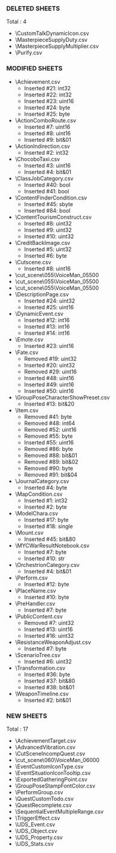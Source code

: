 ### DELETED SHEETS
Total : 4
 - \CustomTalkDynamicIcon.csv
 - \MasterpieceSupplyDuty.csv
 - \MasterpieceSupplyMultiplier.csv
 - \Purify.csv
### MODIFIED SHEETS
 - \Achievement.csv
    - Inserted #21: int32
    - Inserted #22: int32
    - Inserted #23: uint16
    - Inserted #24: byte
    - Inserted #25: byte
 - \ActionComboRoute.csv
    - Inserted #7: uint16
    - Inserted #8: uint16
    - Inserted #9: bit&01
 - \ActionIndirection.csv
    - Inserted #2: int32
 - \ChocoboTaxi.csv
    - Inserted #3: uint16
    - Inserted #4: bit&01
 - \ClassJobCategory.csv
    - Inserted #40: bool
    - Inserted #41: bool
 - \ContentFinderCondition.csv
    - Inserted #45: sbyte
    - Inserted #84: bool
 - \ContentTourismConstruct.csv
    - Inserted #8: uint32
    - Inserted #9: uint32
    - Inserted #10: uint32
 - \CreditBackImage.csv
    - Inserted #5: uint32
    - Inserted #6: byte
 - \Cutscene.csv
    - Inserted #8: uint16
 - \cut_scene\055\VoiceMan_05500
 - \cut_scene\055\VoiceMan_05500
 - \cut_scene\055\VoiceMan_05500
 - \DescriptionPage.csv
    - Inserted #24: uint32
    - Inserted #25: uint16
 - \DynamicEvent.csv
    - Inserted #12: int16
    - Inserted #13: int16
    - Inserted #14: int16
 - \Emote.csv
    - Inserted #23: uint16
 - \Fate.csv
    - Removed #19: uint32
    - Inserted #20: uint32
    - Removed #29: uint16
    - Inserted #48: uint16
    - Inserted #49: uint16
    - Inserted #50: uint16
 - \GroupPoseCharacterShowPreset.csv
    - Inserted #13: bit&20
 - \Item.csv
    - Removed #41: byte
    - Removed #48: int64
    - Removed #52: uint16
    - Removed #55: byte
    - Inserted #55: uint16
    - Removed #86: byte
    - Removed #88: bit&01
    - Removed #89: bit&02
    - Removed #90: byte
    - Removed #91: bit&04
 - \JournalCategory.csv
    - Inserted #4: byte
 - \MapCondition.csv
    - Inserted #1: int32
    - Inserted #2: byte
 - \ModelChara.csv
    - Inserted #17: byte
    - Inserted #18: single
 - \Mount.csv
    - Inserted #45: bit&80
 - \MYCWarResultNotebook.csv
    - Inserted #7: byte
    - Inserted #10: str
 - \OrchestrionCategory.csv
    - Inserted #4: bit&01
 - \Perform.csv
    - Inserted #12: byte
 - \PlaceName.csv
    - Inserted #10: byte
 - \PreHandler.csv
    - Inserted #7: byte
 - \PublicContent.csv
    - Removed #7: uint32
    - Inserted #13: uint16
    - Inserted #16: uint32
 - \ResistanceWeaponAdjust.csv
    - Inserted #7: byte
 - \ScenarioTree.csv
    - Inserted #6: uint32
 - \Transformation.csv
    - Inserted #36: byte
    - Inserted #37: bit&80
    - Inserted #38: bit&01
 - \WeaponTimeline.csv
    - Inserted #2: bit&01
### NEW SHEETS
Total : 17
 - \AchievementTarget.csv
 - \AdvancedVibration.csv
 - \CutSceneIncompQuest.csv
 - \cut_scene\060\VoiceMan_06000
 - \EventCustomIconType.csv
 - \EventSituationIconTooltip.csv
 - \ExportedGatheringPoint.csv
 - \GroupPoseStampFontColor.csv
 - \PerformGroup.csv
 - \QuestCustomTodo.csv
 - \QuestRecomplete.csv
 - \SequentialEventMultipleRange.csv
 - \TriggerEffect.csv
 - \UDS_Event.csv
 - \UDS_Object.csv
 - \UDS_Property.csv
 - \UDS_Stats.csv
